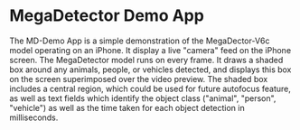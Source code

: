 # MegaDetector Demo App
The MD-Demo App is a simple demonstration of the MegaDector-V6c model operating on an iPhone. It display a live "camera" feed on the iPhone screen. The MegaDetector model runs on every frame. It draws a shaded box around any animals, people, or vehicles detected, and displays this box on the screen superimposed over the video preview. The shaded box includes a central region, which could be used for future autofocus feature, as well as text fields which identify the object class ("animal", "person", "vehicle") as well as the time taken for each object detection in milliseconds.
